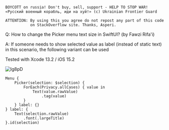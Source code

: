```
BOYCOTT on russia! Don't buy, sell, support - HELP TO STOP WAR!
«Русский военный корабль, иди на хуй!» (c) Ukrainian Frontier Guard

ATTENTION: By using this you agree do not repost any part of this code
           on StackOverflow site. Thanks, Asperi.
```

Q: How to change the Picker menu text size in SwiftUI? (by Fawzi Rifa'i)

A: If someone needs to show selected value as label (instead of static text) in this scenario, the following variant can be used

Tested with Xcode 13.2 / iOS 15.2

![Ig8pD](https://user-images.githubusercontent.com/62171579/171358946-9b3940b9-8db1-41a1-be8f-3aa4711e3a5b.gif)

    Menu {
        Picker(selection: $selection) {
            ForEach(Privacy.allCases) { value in
                Text(value.rawValue)
                    .tag(value)
            }
        } label: {}
    } label: {
        Text(selection.rawValue)
            .font(.largeTitle)
    }.id(selection)


